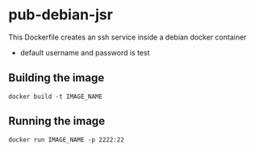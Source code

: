 # pub-debian-jsr

This Dockerfile creates an ssh service inside a debian docker container

* default username and password is test

## Building the image

` docker build -t IMAGE_NAME ` 

## Running the image 

` docker run IMAGE_NAME -p 2222:22 `
